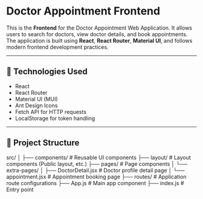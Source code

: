 # Doctor Appointment Frontend

This is the **Frontend** for the Doctor Appointment Web Application. It allows users to search for doctors, view doctor details, and book appointments. The application is built using **React**, **React Router**, **Material UI**, and follows modern frontend development practices.

---

## 🔧 Technologies Used

- React
- React Router
- Material UI (MUI)
- Ant Design Icons
- Fetch API for HTTP requests
- LocalStorage for token handling

---

## 📁 Project Structure
src/ │ ├── components/ # Reusable UI components ├── layout/ # Layout components (Public layout, etc.) ├── pages/ # Page components │ └── extra-pages/ │ ├── DoctorDetail.jsx # Doctor profile detail page │ └── appointment.jsx # Appointment booking page ├── routes/ # Application route configurations ├── App.js # Main app component ├── index.js # Entry point
